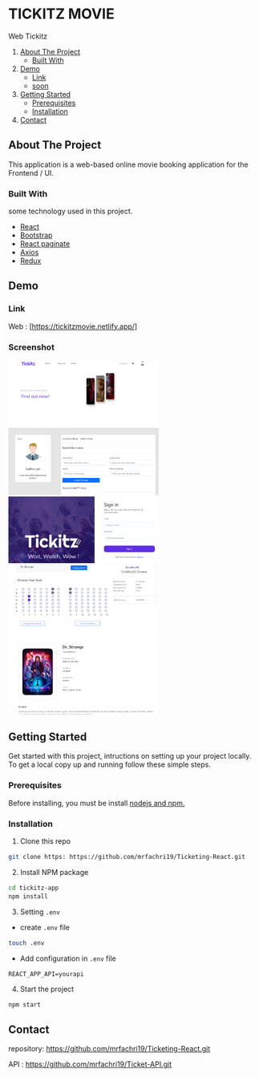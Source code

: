 # TICKITZ MOVIE

Web Tickitz

<!-- NAVIGATION -->
<ol>
    <li>
      <a href="#about-the-project">About The Project</a>
      <ul>
        <li><a href="#built-with">Built With</a></li>
      </ul>
    </li>
    <li>
      <a href="#demo">Demo</a>
      <ul>
        <li><a href="#link">Link</a></li>
        <li><a href="#screenshot">soon</a></li>
      </ul>
    </li>
    <li>
      <a href="#getting-started">Getting Started</a>
      <ul>
        <li><a href="#prerequisites">Prerequisites</a></li>
        <li><a href="#installation">Installation</a></li>
      </ul>
    </li>
    <li><a href="#contact">Contact</a></li>
</ol>

<!-- ABOUT THE PROJECT -->

## About The Project

This application is a web-based online movie booking application for the Frontend / UI.

### Built With

some technology used in this project.

- [React](https://reactjs.org/)
- [Bootstrap](https://getbootstrap.com)
- [React paginate](https://www.npmjs.com/package/react-paginate)
- [Axios](https://www.npmjs.com/package/axios)
- [Redux](https://redux.js.org/)

<!-- DEMO -->

## Demo

### Link

Web : [https://tickitzmovie.netlify.app/]

### Screenshot

<div >
    <img width="300" src="./src/assets/image/sc1.PNG">
    <img width="300" src="./src/assets/image/sc3.PNG">
    <img width="300" src="./src/assets/image/login.PNG">
    <img width="300" src="./src/assets/image/order.PNG">
    <img width="300" src="./src/assets/image/moviedetail.PNG">
</div>

<!-- GETTING STARTED -->

## Getting Started

Get started with this project, intructions on setting up your project locally.
To get a local copy up and running follow these simple steps.

### Prerequisites

Before installing, you must be install [nodejs and npm.](https://nodejs.org)

### Installation

1. Clone this repo

```sh
git clone https: https://github.com/mrfachri19/Ticketing-React.git
```

2. Install NPM package

```sh
cd tickitz-app
npm install
```

3. Setting `.env`

- create `.env` file

```sh
touch .env
```

- Add configuration in `.env` file

```
REACT_APP_API=yourapi
```

4. Start the project

```sh
npm start
```

<!-- CONTACT -->

## Contact

repository: https://github.com/mrfachri19/Ticketing-React.git

API : https://github.com/mrfachri19/Ticket-API.git
